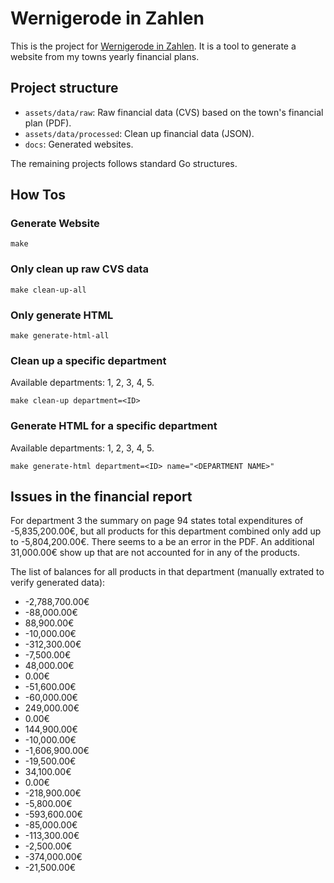 # Wernigerode in Zahlen
This is the project for [Wernigerode in Zahlen](https://wernigerode-in-zahlen.de). It is a tool to generate a website from my towns yearly financial plans.

## Project structure
* `assets/data/raw`: Raw financial data (CVS) based on the town's financial plan (PDF).
* `assets/data/processed`: Clean up financial data (JSON).
* `docs`: Generated websites.

The remaining projects follows standard Go structures.

## How Tos
### Generate Website

```shell
make
```

### Only clean up raw CVS data

```shell
make clean-up-all
```

### Only generate HTML

```shell
make generate-html-all
```

### Clean up a specific department

Available departments: 1, 2, 3, 4, 5.

```shell
make clean-up department=<ID>
```

### Generate HTML for a specific department

Available departments: 1, 2, 3, 4, 5.

```shell
make generate-html department=<ID> name="<DEPARTMENT NAME>"
```

## Issues in the financial report
For department 3 the summary on page 94 states total expenditures of -5,835,200.00€, but all products for this department combined only add up to -5,804,200.00€. There seems to a be an error in the PDF. An additional 31,000.00€ show up that are not accounted for in any of the products.

The list of balances for all products in that department (manually extrated to verify generated data):
* -2,788,700.00€
* -88,000.00€
* 88,900.00€
* -10,000.00€
* -312,300.00€
* -7,500.00€
* 48,000.00€
* 0.00€
* -51,600.00€
* -60,000.00€
* 249,000.00€
* 0.00€
* 144,900.00€
* -10,000.00€
* -1,606,900.00€
* -19,500.00€
* 34,100.00€
* 0.00€
* -218,900.00€
* -5,800.00€
* -593,600.00€
* -85,000.00€
* -113,300.00€
* -2,500.00€
* -374,000.00€
* -21,500.00€
